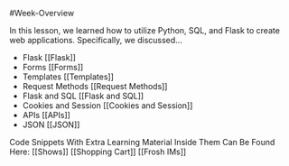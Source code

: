 #Week-Overview 

In this lesson, we learned how to utilize Python, SQL, and Flask to create web applications. Specifically, we discussed…

- Flask
		[[Flask]]
- Forms
		[[Forms]]
- Templates
		[[Templates]]
- Request Methods
		[[Request Methods]]
- Flask and SQL
		[[Flask and SQL]]
- Cookies and Session
		[[Cookies and Session]]
- APIs
		[[APIs]]
- JSON
		[[JSON]]

Code Snippets With Extra Learning Material Inside Them Can Be Found Here:
[[Shows]]
[[Shopping Cart]]
[[Frosh IMs]]
